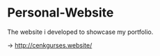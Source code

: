 # Personal-Website

The website i developed to showcase my portfolio. 

-> http://cenkgurses.website/

